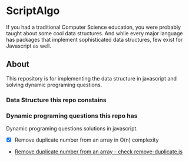 # ScriptAlgo
If you had a traditional Computer Science education, you were probably taught about some cool data structures. And while every major language has packages that implement sophisticated data structures, few exist for Javascript as well.

## About
This repository is for implementing the data structure in javascript and solving dynamic programing questions.

### Data Structure this repo constains


### Dynamic programing questions this repo has
Dynamic programing questions solutions in javascript.
 - [x] Remove duplicate number from an array in O(n) complexity
  - [Remove duplicate number from an array - check remove-duplicate.js](https://jsfiddle.net/errhimasnhu/hvc5Lux4/)




